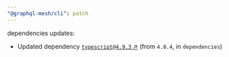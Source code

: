 ```yaml
---
"@graphql-mesh/cli": patch
---
```

dependencies updates:
  - Updated dependency [`typescript@4.9.3` ↗︎](https://www.npmjs.com/package/typescript/v/4.9.3) (from `4.8.4`, in `dependencies`)

